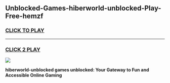 
## Unblocked-Games-hiberworld-unblocked-Play-Free-hemzf
<h3>
<a href="https://premium76.site?title=hiberworld-unblocked&ref=18A1">CLICK TO PLAY</a></h3>
<hr>

<h3>
<a href="https://premium76.site?title=hiberworld-unblocked&ref=18A1">CLICK 2 PLAY</a>
  
</h3>

<a href="https://premium76.site?title=hiberworld-unblocked&ref=18A1"><img src="https://clearcache.store/games.png"></a>


**hiberworld-unblocked games unblocked: Your Gateway to Fun and Accessible Online Gaming**
